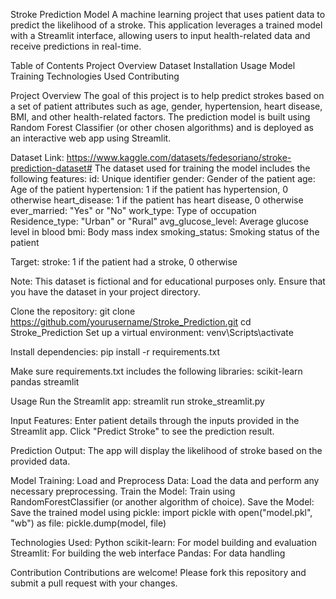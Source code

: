 Stroke Prediction Model A machine learning project that uses patient data to predict the likelihood of a stroke. This application leverages a trained model with a Streamlit interface, allowing users to input health-related data and receive predictions in real-time.

Table of Contents
Project Overview Dataset Installation Usage Model Training Technologies Used Contributing

Project Overview
The goal of this project is to help predict strokes based on a set of patient attributes such as age, gender, hypertension, heart disease, BMI, and other health-related factors. The prediction model is built using Random Forest Classifier (or other chosen algorithms) and is deployed as an interactive web app using Streamlit.

Dataset
Link: https://www.kaggle.com/datasets/fedesoriano/stroke-prediction-dataset# The dataset used for training the model includes the following features: id: Unique identifier gender: Gender of the patient age: Age of the patient hypertension: 1 if the patient has hypertension, 0 otherwise heart_disease: 1 if the patient has heart disease, 0 otherwise ever_married: "Yes" or "No" work_type: Type of occupation Residence_type: "Urban" or "Rural" avg_glucose_level: Average glucose level in blood bmi: Body mass index smoking_status: Smoking status of the patient

Target: stroke: 1 if the patient had a stroke, 0 otherwise

Note: This dataset is fictional and for educational purposes only. Ensure that you have the dataset in your project directory.

Clone the repository:
git clone https://github.com/yourusername/Stroke_Prediction.git cd Stroke_Prediction Set up a virtual environment: venv\Scripts\activate

Install dependencies: pip install -r requirements.txt

Make sure requirements.txt includes the following libraries: scikit-learn pandas streamlit

Usage
Run the Streamlit app: streamlit run stroke_streamlit.py

Input Features: Enter patient details through the inputs provided in the Streamlit app. Click "Predict Stroke" to see the prediction result.

Prediction Output:
The app will display the likelihood of stroke based on the provided data.

Model Training:
Load and Preprocess Data: Load the data and perform any necessary preprocessing. Train the Model: Train using RandomForestClassifier (or another algorithm of choice). Save the Model: Save the trained model using pickle: import pickle with open("model.pkl", "wb") as file: pickle.dump(model, file)

Technologies Used:
Python scikit-learn: For model building and evaluation Streamlit: For building the web interface Pandas: For data handling

Contribution
Contributions are welcome! Please fork this repository and submit a pull request with your changes.
